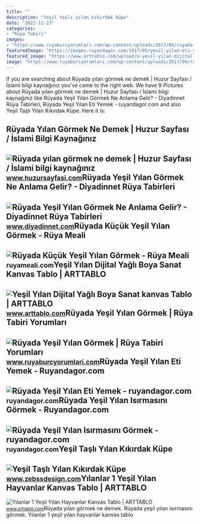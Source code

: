 ```yaml
---
title: ""
description: "Yeşil taşlı yılan kıkırdak küpe"
date: "2022-12-23"
categories:
- "Ruya Tabiri"
images:
- "https://www.ruyaburcyorumlari.com/wp-content/uploads/2017/06/ruyada-yesil-yilan-gormek.jpg"
featuredImage: "https://images.ruyandagor.com/2017/05/yesil-yilan-eti-yemek-1532.jpg"
featured_image: "https://www.arttablo.com/upload/U-yesil-yilan-dijital-yagli-boya-sanat-kanvas-tablo1471349483-800.jpg"
image: "https://www.ruyaburcyorumlari.com/wp-content/uploads/2017/06/ruyada-yesil-yilan-gormek.jpg"
---
```


If you are searching about Rüyada yılan görmek ne demek | Huzur Sayfası / İslami bilgi kaynağınız you've came to the right web. We have 9 Pictures about Rüyada yılan görmek ne demek | Huzur Sayfası / İslami bilgi kaynağınız like Rüyada Yeşil Yılan Görmek Ne Anlama Gelir? - Diyadinnet Rüya Tabirleri, Rüyada Yeşil Yılan Eti Yemek - ruyandagor.com and also Yeşil Taşlı Yılan Kıkırdak Küpe. Here it is:

Rüyada Yılan Görmek Ne Demek | Huzur Sayfası / İslami Bilgi Kaynağınız
----------------------------------------------------------------------

 ![Rüyada yılan görmek ne demek | Huzur Sayfası / İslami bilgi kaynağınız](https://www.huzursayfasi.com/images/editor/images/ruyada-yesil-yilan-gormek.jpg) <small>www.huzursayfasi.com</small>Rüyada Yeşil Yılan Görmek Ne Anlama Gelir? - Diyadinnet Rüya Tabirleri
----------------------------------------------------------------------

 ![Rüyada Yeşil Yılan Görmek Ne Anlama Gelir? - Diyadinnet Rüya Tabirleri](https://www.diyadinnet.com/d/ruya/ruyada-yesil-yilan-gormek-ne-anlama-gelir-10156.jpg) <small>www.diyadinnet.com</small>Rüyada Küçük Yeşil Yılan Görmek - Rüya Meali
--------------------------------------------

 ![Rüyada Küçük Yeşil Yılan Görmek - Rüya Meali](http://ruyameali.com/wp-content/uploads/2025/03/1-3-1024x679.jpg) <small>ruyameali.com</small>Yeşil Yılan Dijital Yağlı Boya Sanat Kanvas Tablo | ARTTABLO
------------------------------------------------------------

 ![Yeşil Yılan Dijital Yağlı Boya Sanat kanvas Tablo | ARTTABLO](https://www.arttablo.com/upload/U-yesil-yilan-dijital-yagli-boya-sanat-kanvas-tablo1471349483-800.jpg) <small>www.arttablo.com</small>Rüyada Yeşil Yılan Görmek | Rüya Tabiri Yorumları
-------------------------------------------------

 ![Rüyada Yeşil Yılan Görmek | Rüya Tabiri Yorumları](https://www.ruyaburcyorumlari.com/wp-content/uploads/2017/06/ruyada-yesil-yilan-gormek.jpg) <small>www.ruyaburcyorumlari.com</small>Rüyada Yeşil Yılan Eti Yemek - Ruyandagor.com
---------------------------------------------

 ![Rüyada Yeşil Yılan Eti Yemek - ruyandagor.com](https://images.ruyandagor.com/2017/05/yesil-yilan-eti-yemek-1532.jpg) <small>ruyandagor.com</small>Rüyada Yeşil Yılan Isırmasını Görmek - Ruyandagor.com
-----------------------------------------------------

 ![Rüyada Yeşil Yılan Isırmasını Görmek - ruyandagor.com](https://images.ruyandagor.com/2017/05/yesil-yilan-isirmasini-gormek-2300.jpg) <small>ruyandagor.com</small>Yeşil Taşlı Yılan Kıkırdak Küpe
-------------------------------

 ![Yeşil Taşlı Yılan Kıkırdak Küpe](https://www.zebssdesign.com/Uploads/UrunResimleri/yesil-tasli-yilan-kikirdak-kupe-a1ff.jpeg) <small>www.zebssdesign.com</small>Yılanlar 1 Yeşil Yılan Hayvanlar Kanvas Tablo | ARTTABLO
--------------------------------------------------------

 ![Yılanlar 1 Yeşil Yılan Hayvanlar Kanvas Tablo | ARTTABLO](https://www.arttablo.com/upload/U-yilanlar-1-yesil-yilan-hayvanlar-kanvas-tablo1469442042-800.jpg) <small>www.arttablo.com</small>Rüyada yılan görmek ne demek. Rüyada yeşil yılan isırmasını görmek. Yılanlar 1 yeşil yılan hayvanlar kanvas tablo
